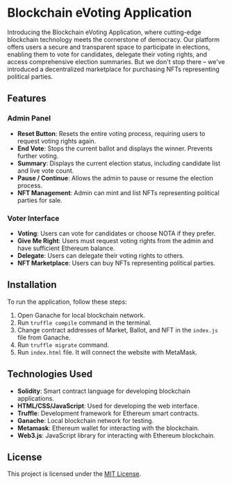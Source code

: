 # Blockchain eVoting Application

Introducing the Blockchain eVoting Application, where cutting-edge blockchain technology meets the cornerstone of democracy. Our platform offers users a secure and transparent space to participate in elections, enabling them to vote for candidates, delegate their voting rights, and access comprehensive election summaries. But we don't stop there – we've introduced a decentralized marketplace for purchasing NFTs representing political parties.

## Features

### Admin Panel

- **Reset Button**: Resets the entire voting process, requiring users to request voting rights again.
- **End Vote**: Stops the current ballot and displays the winner. Prevents further voting.
- **Summary**: Displays the current election status, including candidate list and live vote count.
- **Pause / Continue**: Allows the admin to pause or resume the election process.
- **NFT Management**: Admin can mint and list NFTs representing political parties for sale.

### Voter Interface

- **Voting**: Users can vote for candidates or choose NOTA if they prefer.
- **Give Me Right**: Users must request voting rights from the admin and have sufficient Ethereum balance.
- **Delegate**: Users can delegate their voting rights to others.
- **NFT Marketplace**: Users can buy NFTs representing political parties.

## Installation

To run the application, follow these steps:

1. Open Ganache for local blockchain network.
2. Run `truffle compile` command in the terminal.
3. Change contract addresses of Market, Ballot, and NFT in the `index.js` file from Ganache.
4. Run `truffle migrate` command.
5. Run `index.html` file. It will connect the website with MetaMask.

## Technologies Used

- **Solidity**: Smart contract language for developing blockchain applications.
- **HTML/CSS/JavaScript**: Used for developing the web interface.
- **Truffle**: Development framework for Ethereum smart contracts.
- **Ganache**: Local blockchain network for testing.
- **Metamask**: Ethereum wallet for interacting with the blockchain.
- **Web3.js**: JavaScript library for interacting with Ethereum blockchain.

## License

This project is licensed under the [MIT License](LICENSE).

